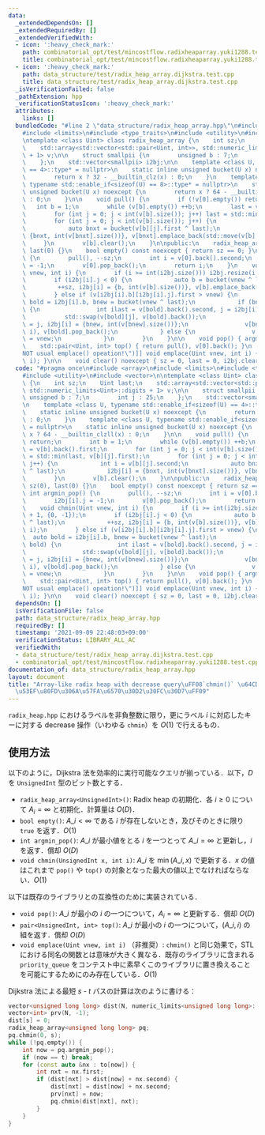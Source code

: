 ```yaml
---
data:
  _extendedDependsOn: []
  _extendedRequiredBy: []
  _extendedVerifiedWith:
  - icon: ':heavy_check_mark:'
    path: combinatorial_opt/test/mincostflow.radixheaparray.yuki1288.test.cpp
    title: combinatorial_opt/test/mincostflow.radixheaparray.yuki1288.test.cpp
  - icon: ':heavy_check_mark:'
    path: data_structure/test/radix_heap_array.dijkstra.test.cpp
    title: data_structure/test/radix_heap_array.dijkstra.test.cpp
  _isVerificationFailed: false
  _pathExtension: hpp
  _verificationStatusIcon: ':heavy_check_mark:'
  attributes:
    links: []
  bundledCode: "#line 2 \"data_structure/radix_heap_array.hpp\"\n#include <array>\n\
    #include <limits>\n#include <type_traits>\n#include <utility>\n#include <vector>\n\
    \ntemplate <class Uint> class radix_heap_array {\n    int sz;\n    Uint last;\n\
    \    std::array<std::vector<std::pair<Uint, int>>, std::numeric_limits<Uint>::digits\
    \ + 1> v;\n\n    struct smallpii {\n        unsigned b : 7;\n        int j : 25;\n\
    \    };\n    std::vector<smallpii> i2bj;\n\n    template <class U, typename std::enable_if<sizeof(U)\
    \ == 4>::type* = nullptr>\n    static inline unsigned bucket(U x) noexcept {\n\
    \        return x ? 32 - __builtin_clz(x) : 0;\n    }\n    template <class U,\
    \ typename std::enable_if<sizeof(U) == 8>::type* = nullptr>\n    static inline\
    \ unsigned bucket(U x) noexcept {\n        return x ? 64 - __builtin_clzll(x)\
    \ : 0;\n    }\n\n    void pull() {\n        if (!v[0].empty()) return;\n     \
    \   int b = 1;\n        while (v[b].empty()) ++b;\n        last = v[b].back().first;\n\
    \        for (int j = 0; j < int(v[b].size()); j++) last = std::min(last, v[b][j].first);\n\
    \        for (int j = 0; j < int(v[b].size()); j++) {\n            int i = v[b][j].second;\n\
    \            auto bnxt = bucket(v[b][j].first ^ last);\n            i2bj[i] =\
    \ {bnxt, int(v[bnxt].size())}, v[bnxt].emplace_back(std::move(v[b][j]));\n   \
    \     }\n        v[b].clear();\n    }\n\npublic:\n    radix_heap_array() : sz(0),\
    \ last(0) {}\n    bool empty() const noexcept { return sz == 0; }\n    int argmin_pop()\
    \ {\n        pull(), --sz;\n        int i = v[0].back().second;\n        i2bj[i].j\
    \ = -1;\n        v[0].pop_back();\n        return i;\n    }\n    void chmin(Uint\
    \ vnew, int i) {\n        if (i >= int(i2bj.size())) i2bj.resize(i + 1, {0, -1});\n\
    \        if (i2bj[i].j < 0) {\n            auto b = bucket(vnew ^ last);\n   \
    \         ++sz, i2bj[i] = {b, int(v[b].size())}, v[b].emplace_back(vnew, i);\n\
    \        } else if (v[i2bj[i].b][i2bj[i].j].first > vnew) {\n            auto\
    \ bold = i2bj[i].b, bnew = bucket(vnew ^ last);\n            if (bnew < bold)\
    \ {\n                int ilast = v[bold].back().second, j = i2bj[i].j;\n     \
    \           std::swap(v[bold][j], v[bold].back());\n                i2bj[ilast].j\
    \ = j, i2bj[i] = {bnew, int(v[bnew].size())};\n                v[bnew].emplace_back(vnew,\
    \ i), v[bold].pop_back();\n            } else {\n                v[bold][i2bj[i].j].first\
    \ = vnew;\n            }\n        }\n    }\n\n    void pop() { argmin_pop(); }\n\
    \    std::pair<Uint, int> top() { return pull(), v[0].back(); }\n    [[deprecated(\"\
    NOT usual emplace() opeation!\")]] void emplace(Uint vnew, int i) { chmin(vnew,\
    \ i); }\n\n    void clear() noexcept { sz = 0, last = 0, i2bj.clear(); }\n};\n"
  code: "#pragma once\n#include <array>\n#include <limits>\n#include <type_traits>\n\
    #include <utility>\n#include <vector>\n\ntemplate <class Uint> class radix_heap_array\
    \ {\n    int sz;\n    Uint last;\n    std::array<std::vector<std::pair<Uint, int>>,\
    \ std::numeric_limits<Uint>::digits + 1> v;\n\n    struct smallpii {\n       \
    \ unsigned b : 7;\n        int j : 25;\n    };\n    std::vector<smallpii> i2bj;\n\
    \n    template <class U, typename std::enable_if<sizeof(U) == 4>::type* = nullptr>\n\
    \    static inline unsigned bucket(U x) noexcept {\n        return x ? 32 - __builtin_clz(x)\
    \ : 0;\n    }\n    template <class U, typename std::enable_if<sizeof(U) == 8>::type*\
    \ = nullptr>\n    static inline unsigned bucket(U x) noexcept {\n        return\
    \ x ? 64 - __builtin_clzll(x) : 0;\n    }\n\n    void pull() {\n        if (!v[0].empty())\
    \ return;\n        int b = 1;\n        while (v[b].empty()) ++b;\n        last\
    \ = v[b].back().first;\n        for (int j = 0; j < int(v[b].size()); j++) last\
    \ = std::min(last, v[b][j].first);\n        for (int j = 0; j < int(v[b].size());\
    \ j++) {\n            int i = v[b][j].second;\n            auto bnxt = bucket(v[b][j].first\
    \ ^ last);\n            i2bj[i] = {bnxt, int(v[bnxt].size())}, v[bnxt].emplace_back(std::move(v[b][j]));\n\
    \        }\n        v[b].clear();\n    }\n\npublic:\n    radix_heap_array() :\
    \ sz(0), last(0) {}\n    bool empty() const noexcept { return sz == 0; }\n   \
    \ int argmin_pop() {\n        pull(), --sz;\n        int i = v[0].back().second;\n\
    \        i2bj[i].j = -1;\n        v[0].pop_back();\n        return i;\n    }\n\
    \    void chmin(Uint vnew, int i) {\n        if (i >= int(i2bj.size())) i2bj.resize(i\
    \ + 1, {0, -1});\n        if (i2bj[i].j < 0) {\n            auto b = bucket(vnew\
    \ ^ last);\n            ++sz, i2bj[i] = {b, int(v[b].size())}, v[b].emplace_back(vnew,\
    \ i);\n        } else if (v[i2bj[i].b][i2bj[i].j].first > vnew) {\n          \
    \  auto bold = i2bj[i].b, bnew = bucket(vnew ^ last);\n            if (bnew <\
    \ bold) {\n                int ilast = v[bold].back().second, j = i2bj[i].j;\n\
    \                std::swap(v[bold][j], v[bold].back());\n                i2bj[ilast].j\
    \ = j, i2bj[i] = {bnew, int(v[bnew].size())};\n                v[bnew].emplace_back(vnew,\
    \ i), v[bold].pop_back();\n            } else {\n                v[bold][i2bj[i].j].first\
    \ = vnew;\n            }\n        }\n    }\n\n    void pop() { argmin_pop(); }\n\
    \    std::pair<Uint, int> top() { return pull(), v[0].back(); }\n    [[deprecated(\"\
    NOT usual emplace() opeation!\")]] void emplace(Uint vnew, int i) { chmin(vnew,\
    \ i); }\n\n    void clear() noexcept { sz = 0, last = 0, i2bj.clear(); }\n};\n"
  dependsOn: []
  isVerificationFile: false
  path: data_structure/radix_heap_array.hpp
  requiredBy: []
  timestamp: '2021-09-09 22:48:03+09:00'
  verificationStatus: LIBRARY_ALL_AC
  verifiedWith:
  - data_structure/test/radix_heap_array.dijkstra.test.cpp
  - combinatorial_opt/test/mincostflow.radixheaparray.yuki1288.test.cpp
documentation_of: data_structure/radix_heap_array.hpp
layout: document
title: "Array-like radix heap with decrease query\uFF08`chmin()` \u64CD\u4F5C\u304C\
  \u53EF\u80FD\u306A\u57FA\u6570\u30D2\u30FC\u30D7\uFF09"
---
```


`radix_heap.hpp` におけるラベルを非負整数に限り，更にラベル $i$ に対応したキーに対する decrease 操作（いわゆる `chmin`）を $O(1)$ で行えるもの．

## 使用方法

以下のように，Dijkstra 法を効率的に実行可能なクエリが揃っている．以下，$D$ を `UnsignedInt` 型のビット数とする．

- `radix_heap_array<UnsignedInt>()`: Radix heap の初期化．各 $i \ge 0$ について $A_i = \infty$ と初期化．計算量は $O(D)$．
- `bool empty()`: $A\_i < \infty$ である $i$ が存在しないとき，及びそのときに限り `true` を返す．$O(1)$
- `int argmin_pop()`: $A\_i$ が最小値をとる $i$ を一つとって $A\_i = \infty$ と更新し，$i$ を返す．償却 $O(D)$
- `void chmin(UnsignedInt x, int i)`: $A\_i$ を $\min(A\_i, x)$ で更新する．$x$ の値はこれまで `pop()` や `top()` の対象となった最大の値以上でなければならない．$O(1)$

以下は既存のライブラリとの互換性のために実装されている．

- `void pop()`: $A\_i$ が最小の $i$ の一つについて，$A_i = \infty$ と更新する．償却 $O(D)$
- `pair<UnsignedInt, int> top()`: $A\_i$ が最小の $i$ の一つについて，$(A\_i, i)$ の組を返す．償却 $O(D)$
- `void emplace(Uint vnew, int i)` （非推奨）: `chmin()` と同じ効果で，STL における同名の関数とは意味が大きく異なる．既存のライブラリに含まれる `priority_queue` をコンテスト中に素早くこのライブラリに置き換えることを可能にするためにのみ存在している．$O(1)$

Dijkstra 法による最短 $s$ - $t$ パスの計算は次のように書ける：
```cpp
vector<unsigned long long> dist(N, numeric_limits<unsigned long long>::max());
vector<int> prv(N, -1);
dist[s] = 0;
radix_heap_array<unsigned long long> pq;
pq.chmin(0, s);
while (!pq.empty()) {
    int now = pq.argmin_pop();
    if (now == t) break;
    for (const auto &nx : to[now]) {
        int nxt = nx.first;
        if (dist[nxt] > dist[now] + nx.second) {
            dist[nxt] = dist[now] + nx.second;
            prv[nxt] = now;
            pq.chmin(dist[nxt], nxt);
        }
    }
}
```
